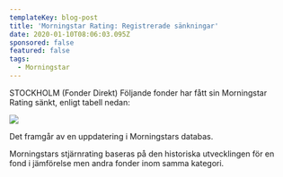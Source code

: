 ```yaml
---
templateKey: blog-post
title: 'Morningstar Rating: Registrerade sänkningar'
date: 2020-01-10T08:06:03.095Z
sponsored: false
featured: false
tags:
  - Morningstar
---
```

STOCKHOLM (Fonder Direkt) Följande fonder har fått sin Morningstar Rating sänkt, enligt tabell nedan:

![](/img/sänkningar.png)


Det framgår av en uppdatering i Morningstars databas.

Morningstars stjärnrating baseras på den historiska utvecklingen för en fond i jämförelse men andra fonder inom samma kategori.
